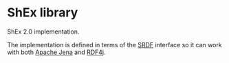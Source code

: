 # ShEx library

ShEx 2.0 implementation. 

The implementation is defined in terms of the [SRDF](https://github.com/labra/shaclex/tree/master/modules/srdf) interface so it can work with both [Apache Jena](https://jena.apache.org/) and [RDF4j](http://rdf4j.org/).